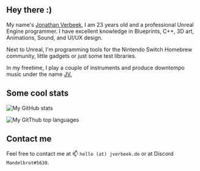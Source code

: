 ## Hey there :)
My name's [Jonathan Verbeek](https://jverbeek.de), I am 23 years old and a professional Unreal Engine programmer. I have excellent knowledge in Blueprints, C++, 3D art, Animations, Sound, and UI/UX design.

Next to Unreal, I'm programming tools for the Nintendo Switch Homebrew community, little gadgets or just some test libraries.

In my freetime, I play a couple of instruments and produce downtempo music under the name [JV.](https://open.spotify.com/artist/7qcMJZISlokJmna3E98daq?si=eLUyRIhFRBaQF8BA0SbaqA&dl_branch=1)

## Some cool stats
![My GitHub stats](https://github-readme-stats.vercel.app/api?username=iUltimateLP&count_private=true&show_icons=true&theme=dark)

![My GitThub top languages](https://github-readme-stats.vercel.app/api/top-langs/?username=iUltimateLP&theme=dark&layout=compact)

## Contact me
Feel free to contact me at 📫 `hello (at) jverbeek.de` or at Discord `Mandelbrot#5630`.
